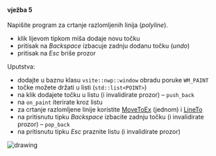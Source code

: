 #### vježba 5

Napišite program za crtanje razlomljenih linija (_polyline_). 
* klik lijevom tipkom miša dodaje novu točku
* pritisak na _Backspace_ izbacuje zadnju dodanu točku (_undo_)
* pritisak na _Esc_ briše prozor

Uputstva:
* dodajte u baznu klasu `vsite::nwp::window` obradu poruke `WM_PAINT`
* točke možete držati u listi (`std::list<POINT>`)
* na klik dodajete točku u listu (i invalidirate prozor) – `push_back`
* na `on_paint` iterirate kroz listu
* za crtanje razlomljene linije koristite [MoveToEx](https://msdn.microsoft.com/en-us/library/dd145069%28v=vs.85%29.aspx) (jednom) i [LineTo](https://msdn.microsoft.com/en-us/library/dd145029%28v=vs.85%29.aspx)
* na pritisnutu tipku _Backspace_ izbacite zadnju točku (i invalidirate prozor) – `pop_back`
* na pritisnutu tipku _Esc_ praznite listu (i invalidirate prozor)

![drawing](/screenshot.jpg?raw=true)
